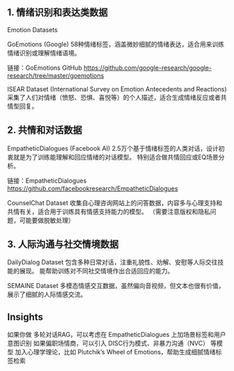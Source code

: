 ## 1. 情绪识别和表达类数据
Emotion Datasets

GoEmotions (Google)
58种情绪标签，涵盖微妙细腻的情绪表达，适合用来训练情绪识别或理解情绪语境。

链接：GoEmotions GitHub https://github.com/google-research/google-research/tree/master/goemotions

ISEAR Dataset (International Survey on Emotion Antecedents and Reactions)
采集了人们对情绪（愤怒、恐惧、喜悦等）的个人描述，适合生成情绪反应或者共情型回复。

## 2. 共情和对话数据
EmpatheticDialogues (Facebook AI)
2.5万个基于情绪标签的人类对话，设计初衷就是为了训练能理解和回应情绪的对话模型。
特别适合做共情回应或EQ场景分析。

链接：EmpatheticDialogues https://github.com/facebookresearch/EmpatheticDialogues

CounselChat Dataset
收集自心理咨询网站上的问答数据，内容多与心理支持和共情有关，适合用于训练具有情感支持能力的模型。
（需要注意版权和隐私问题，可能要做脱敏处理）

## 3. 人际沟通与社交情境数据
DailyDialog Dataset
包含多种日常对话，注重礼貌性、劝解、安慰等人际交往技能的展现。
能帮助训练对不同社交情境作出合适回应的能力。

SEMAINE Dataset
多模态情感交互数据，虽然偏向音视频，但文本也很有价值，展示了细腻的人际情感交流。

## Insights

如果你做 多轮对话RAG，可以考虑在 EmpatheticDialogues 上加场景标签和用户意图识别
如果偏职场情商，可以引入 DISC行为模式、非暴力沟通（NVC） 等模型
加入心理学理论，比如 Plutchik’s Wheel of Emotions，帮助生成细腻情绪标签检索